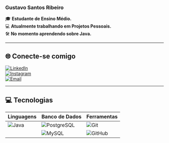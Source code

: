 ### Gustavo Santos Ribeiro

🎓 **Estudante de Ensino Médio.**  
💻 **Atualmente trabalhando em Projetos Pessoais.**  
🛠️ **No momento aprendendo sobre Java.**  

---

## 🌐 Conecte-se comigo

[![LinkedIn](https://img.shields.io/badge/LinkedIn-0077B5?style=for-the-badge&logo=linkedin&logoColor=white)](https://www.linkedin.com/in/gustavo-ribeiro-4132b8331/)  
[![Instagram](https://img.shields.io/badge/Instagram-E4405F?style=for-the-badge&logo=instagram&logoColor=white)](https://www.instagram.com/gustavomw1/)  
[![Email](https://img.shields.io/badge/Email-D14836?style=for-the-badge&logo=gmail&logoColor=white)](mailto:gustavo303a@gmail.com)  

---

## 💻 Tecnologias

| **Linguagens** | **Banco de Dados** | **Ferramentas** |
|---------------|--------------------|-----------------|
| ![Java](https://img.shields.io/badge/Java-ED8B00?style=for-the-badge&logo=openjdk&logoColor=white) | ![PostgreSQL](https://img.shields.io/badge/PostgreSQL-336791?style=for-the-badge&logo=postgresql&logoColor=white) | ![Git](https://img.shields.io/badge/Git-F05032?style=for-the-badge&logo=git&logoColor=white) |
|  | ![MySQL](https://img.shields.io/badge/MySQL-00758F?style=for-the-badge&logo=mysql&logoColor=white) | ![GitHub](https://img.shields.io/badge/GitHub-181717?style=for-the-badge&logo=github&logoColor=white) |

